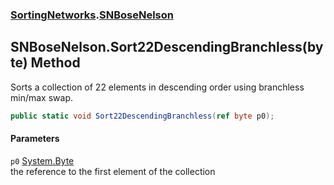 ### [SortingNetworks](SortingNetworks.md 'SortingNetworks').[SNBoseNelson](SortingNetworks_SNBoseNelson.md 'SortingNetworks.SNBoseNelson')
## SNBoseNelson.Sort22DescendingBranchless(byte) Method
Sorts a collection of 22 elements in descending order using branchless min/max swap.  
```csharp
public static void Sort22DescendingBranchless(ref byte p0);
```
#### Parameters
<a name='SortingNetworks_SNBoseNelson_Sort22DescendingBranchless(byte)_p0'></a>
`p0` [System.Byte](https://docs.microsoft.com/en-us/dotnet/api/System.Byte 'System.Byte')  
the reference to the first element of the collection
  
